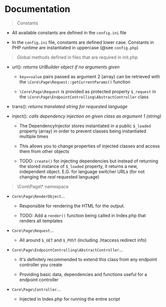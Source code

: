 # Documentation

> Constants

- All available constants are defined in the `config.ini` file

- In the `config.ini` file, constants are defined lower case. Constants in PHP runtime are instantiated in uppercase (@see `config.php`)

> Global methods defined in files that are required in init.php

- url(): _returns UrlBuilder object if no arguments given_

    - `key=>value` pairs passed as argument 2 (array) can be retrieved with the `\Core\Page\Request::getCurrentParams()` function
    
    - `\Core\Page\Request` is provided as protected property `$_request` in the `\Core\Page\EndpointControlling\AbstractController` class

- trans(): _returns translated string for requested language_
         
- inject(): _calls dependency injection on given class as argument 1 (string)_
    
    - The DependencyInjector stores instantiated in a public `$_loaded` property (array) in order to prevent classes being instantiated multiple times
    
    - This allows you to change properties of injected classes and access them from other objects
    
    - TODO: `create()` for injecting dependencies but instead of returning the stored instance of `$_loaded` property, it returns a new, independent object. E.G. for language switcher URLs (for not changing the _real_ requested language)
    
> \Core\Page\\* namespace

- `Core\Page\RenderObject`...

    - Responsible for rendering the HTML for the output.
    
    - TODO: Add a `render()` function being called in Index.php that renders all templates

- `Core\Page\Request`...

    - All around `$_GET` and `$_POST` (including .htaccess redirect info)

- `Core\Page\EndpointControlling\AbstractController`...

    - It's definitely recommended to extend this class from any endpoint controller you create
    
    - Providing basic data, dependencies and functions useful for a endpoint controller

- `Core\Page\Controller`...
    
    - Injected in Index.php for running the entire script